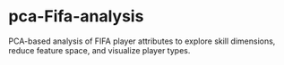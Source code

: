 # pca-Fifa-analysis
PCA-based analysis of FIFA player attributes to explore skill dimensions, reduce feature space, and visualize player types.
